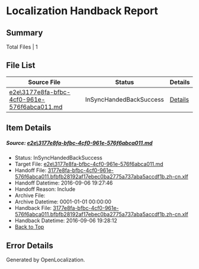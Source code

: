 # <a name='report-top'></a> Localization Handback Report

## Summary
 Total Files | 1

## File List
 Source File | Status | Details 
 ----------- | ------ | ------- 
 [e2e\3177e8fa-bfbc-4cf0-961e-576f6abca011.md](https://github.com/OpenLocalizationTestOrg/ol-test0/blob/6122bdaa76f3cfbb2a8654cd1bc82ab123b2e5b4/e2e/3177e8fa-bfbc-4cf0-961e-576f6abca011.md) | InSyncHandedBackSuccess | [Details](#4274c63f111a95c1abc6c1f997b224bc5935c2a31)

## Item Details
##### <a name='4274c63f111a95c1abc6c1f997b224bc5935c2a31'></a> Source: [e2e\3177e8fa-bfbc-4cf0-961e-576f6abca011.md](https://github.com/OpenLocalizationTestOrg/ol-test0/blob/6122bdaa76f3cfbb2a8654cd1bc82ab123b2e5b4/e2e/3177e8fa-bfbc-4cf0-961e-576f6abca011.md)
* Status: InSyncHandedBackSuccess
* Target File: [e2e\3177e8fa-bfbc-4cf0-961e-576f6abca011.md](https://github.com/OpenLocalizationTestOrg/ol-test0-zhcn/blob/23021f42c5661db42e4bbe832ed3fff0011ced72/e2e/3177e8fa-bfbc-4cf0-961e-576f6abca011.md)
* Handoff File: [3177e8fa-bfbc-4cf0-961e-576f6abca011.bfbfb28192af17ebec0ba2775a737aba5accdf1b.zh-cn.xlf](https://github.com/OpenLocalizationTestOrg/ol-test0-handoff/blob/d46ab83dceba35a0ec7996d62e29a71feee4a7f7/ol-handoff/OpenLocalizationTestOrg/ol-test0-zhcn/ci/ht/3177e8fa-bfbc-4cf0-961e-576f6abca011.bfbfb28192af17ebec0ba2775a737aba5accdf1b.zh-cn.xlf)
* Handoff Datetime: 2016-09-06 19:27:46
* Handoff Reason: Include
* Archive File: 
* Archive Datetime: 0001-01-01 00:00:00
* Handback File: [3177e8fa-bfbc-4cf0-961e-576f6abca011.bfbfb28192af17ebec0ba2775a737aba5accdf1b.zh-cn.xlf](https://github.com/OpenLocalizationTestOrg/ol-test0-handback/blob/7b9830ce2b8e0396776de88a83e3e8cf18a3153b/ol-handback/OpenLocalizationTestOrg/ol-test0-zhcn/ci/ht/3177e8fa-bfbc-4cf0-961e-576f6abca011.bfbfb28192af17ebec0ba2775a737aba5accdf1b.zh-cn.xlf)
* Handback Datetime: 2016-09-06 19:28:12
* [Back to Top](#report-top)


## Error Details

Generated by OpenLocalization.
